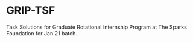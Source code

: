 # GRIP-TSF
Task Solutions for Graduate Rotational Internship Program at The Sparks Foundation for Jan'21 batch.

